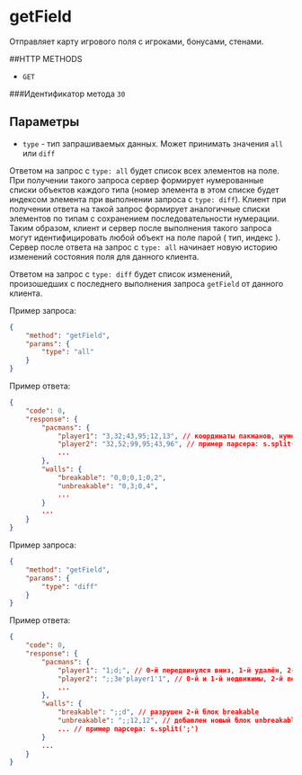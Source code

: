# getField

Отправляет карту игрового поля с игроками, бонусами, стенами.

##HTTP METHODS
* `GET`

###Идентификатор метода
`30`

## Параметры
* ```type``` - тип запрашиваемых данных. Может принимать значения ```all``` или ```diff```

Ответом на запрос с ```type: all``` будет список всех элементов на поле. При получении такого запроса сервер формирует нумерованные списки объектов каждого типа (номер элемента в этом списке будет индексом элемента при выполнении запроса с ```type: diff```). Клиент при получении ответа на такой запрос формирует аналогичные списки элементов по типам с сохранением последовательности нумерации. Таким образом, клиент и сервер после выполнения такого запроса могут идентифицировать любой объект на поле парой ( тип, индекс ). Сервер после ответа на запрос с ```type: all``` начинает новую историю изменений состояния поля для данного клиента.

Ответом на запрос с ```type: diff``` будет список изменений, произошедших с последнего выполнения запроса ```getField``` от данного клиента.
    


Пример запроса:
```json
{ 
    "method": "getField",
    "params": {
        "type": "all"
    }
}
```

Пример ответа:
```json
{
    "code": 0,
    "response": {
        "pacmans": {
            "player1": "3,32;43,95;12,13", // координаты пакманов, нумерация с 0
            "player2": "32,52;99,95;43,96", // пример парсера: s.split(';').map( function(i) {return i.split(',');} ) - вернёт массив координат правильно проиндексированных элементов (пакманов или блоков)
            ...
        },
        "walls": {
            "breakable": "0,0;0,1;0,2",
            "unbreakable": "0,3;0,4",
            ...
        }
        ...
    }
}
```

Пример запроса:
```json
{ 
    "method": "getField",
    "params": {
        "type": "diff"
    }
}
```

Пример ответа:
```json
{
    "code": 0,
    "response": {
        "pacmans": {
            "player1": "1;d;", // 0-й передвинулся вниз, 1-й удалён, 2-й недвижим
            "player2": ";;3e'player1'1", // 0-й и 1-й недвижимы, 2-й передвинулся вверх (3 - направление) и съел 1-го пакмана игрока player1
            ...
        },
        "walls": {
            "breakable": ";;d", // разрушен 2-й блок breakable
            "unbreakable": ";;12,12", // добавлен новый блок unbreakable с индексом 2 и координатами 12,12
            ... // пример парсера: s.split(';')
        }
        ...
    }
}
```
